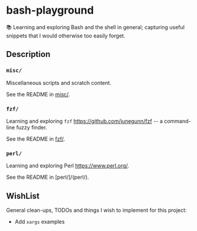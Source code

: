 # bash-playground

📚 Learning and exploring Bash and the shell in general; capturing useful snippets that I would otherwise too easily forget.

## Description

### `misc/`

Miscellaneous scripts and scratch content.

See the README in [misc/](misc/).

### `fzf/`

Learning and exploring `fzf` <https://github.com/junegunn/fzf> -- a command-line fuzzy finder.

See the README in [fzf/](fzf/).

### `perl/`

Learning and exploring Perl <https://www.perl.org/>.

See the README in [perl/]/(perl/).

## WishList

General clean-ups, TODOs and things I wish to implement for this project:

* Add `xargs` examples

